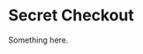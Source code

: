 [title]: # (Secret Checkout)
[tags]: # (XXX)
[priority]: # (3637)
# Secret Checkout
Something here.
